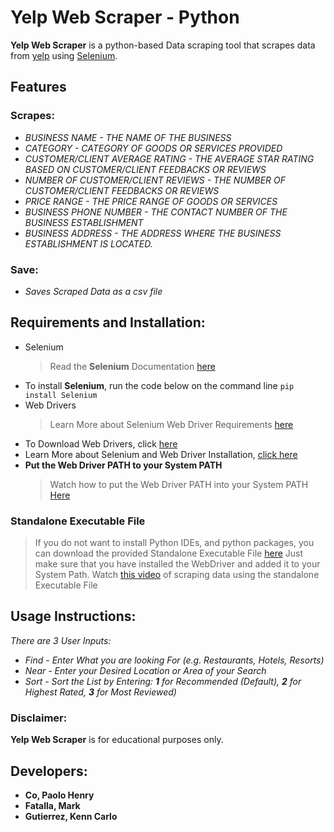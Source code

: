 # Yelp Web Scraper - Python

**Yelp Web Scraper** is a python-based Data scraping tool that scrapes data from [yelp](https://www.yelp.com/) using [Selenium](https://www.selenium.dev). 

## Features
### Scrapes:
-  *BUSINESS NAME - THE NAME OF THE BUSINESS*
- *CATEGORY - CATEGORY OF GOODS OR SERVICES PROVIDED*
- *CUSTOMER/CLIENT AVERAGE RATING - THE AVERAGE STAR RATING BASED ON CUSTOMER/CLIENT FEEDBACKS OR REVIEWS*
- *NUMBER OF CUSTOMER/CLIENT REVIEWS - THE NUMBER OF CUSTOMER/CLIENT FEEDBACKS OR REVIEWS*
-  *PRICE RANGE - THE PRICE RANGE OF GOODS OR SERVICES*
- *BUSINESS PHONE NUMBER - THE CONTACT NUMBER OF THE BUSINESS ESTABLISHMENT*
- *BUSINESS ADDRESS - THE ADDRESS WHERE THE BUSINESS ESTABLISHMENT IS LOCATED.*
### Save:
- *Saves Scraped Data as a csv file*

## Requirements and Installation:

- Selenium
	> Read the **Selenium** Documentation [here](https://www.selenium.dev/documentation/en/) 
- To install **Selenium**,  run the code below on the command line
	``` pip install Selenium ```
- Web Drivers 
	> Learn More about Selenium Web Driver Requirements [here](https://www.selenium.dev/documentation/en/webdriver/driver_requirements/)
- To Download Web Drivers, click [here](https://www.selenium.dev/downloads/)
- Learn More about Selenium and Web Driver Installation, [click here](https://pypi.org/project/selenium/)
- **Put the Web Driver PATH to your System PATH**
	> Watch how to put the Web Driver PATH into your System PATH [Here](https://www.youtube.com/watch?v=h-ipsQEiyyk)

### Standalone Executable File
> If you do not want to install Python IDEs, and python packages, you can download the provided Standalone Executable File [here](https://github.com/gnsslrrcs/dlsud-cpse325-2021/raw/major-exam/scraping/Yelp/Yelp%20Scraper.exe)
> Just make sure that you have installed the WebDriver and added it to your System Path.
> Watch [this video](https://dlsudphl-my.sharepoint.com/:v:/g/personal/gka1871_dlsud_edu_ph/EQ3yM2QJnx1AgVEoBC811v8BXi8t1cx4fVzM1KJ0EG68ZA?e=GMJ9Bg) of scraping data using the standalone Executable File
## Usage Instructions:
*There are 3 User Inputs:*
- *Find - Enter What you are looking For (e.g. Restaurants, Hotels, Resorts)*
- *Near - Enter your Desired Location or Area of your Search*
- *Sort - Sort the List by Entering: **1** for Recommended (Default), **2** for Highest Rated, **3** for Most Reviewed)*

### Disclaimer:
**Yelp Web Scraper** is for educational purposes only.

## Developers:
- **Co, Paolo Henry**
- **Fatalla, Mark**
- **Gutierrez, Kenn Carlo**

